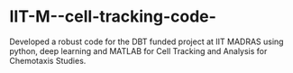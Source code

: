 # IIT-M--cell-tracking-code-
Developed a robust code for the DBT funded project at IIT MADRAS using python, deep learning and MATLAB for Cell Tracking and Analysis for Chemotaxis Studies.
